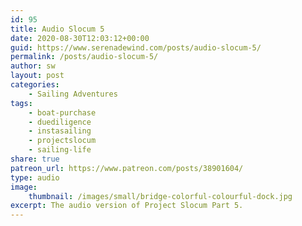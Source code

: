 ```yaml
---
id: 95
title: Audio Slocum 5
date: 2020-08-30T12:03:12+00:00
guid: https://www.serenadewind.com/posts/audio-slocum-5/
permalink: /posts/audio-slocum-5/
author: sw
layout: post
categories:
    - Sailing Adventures
tags:
    - boat-purchase
    - duediligence
    - instasailing
    - projectslocum
    - sailing-life
share: true
patreon_url: https://www.patreon.com/posts/38901604/
type: audio
image:
    thumbnail: /images/small/bridge-colorful-colourful-dock.jpg 
excerpt: The audio version of Project Slocum Part 5.
---
```

